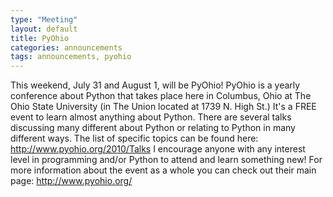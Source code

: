```yaml
---
type: "Meeting"
layout: default
title: PyOhio
categories: announcements
tags: announcements, pyohio
---
```

This weekend, July 31 and August 1, will be PyOhio! PyOhio is a yearly conference about Python that takes place here in Columbus, Ohio at The Ohio State University (in The Union located at 1739 N. High St.) It's a FREE event to learn almost anything about Python. There are several talks discussing many different about Python or relating to Python in many different ways. The list of specific topics can be found here: http://www.pyohio.org/2010/Talks I encourage anyone with any interest level in programming and/or Python to attend and learn something new! For more information about the event as a whole you can check out their main page: http://www.pyohio.org/
